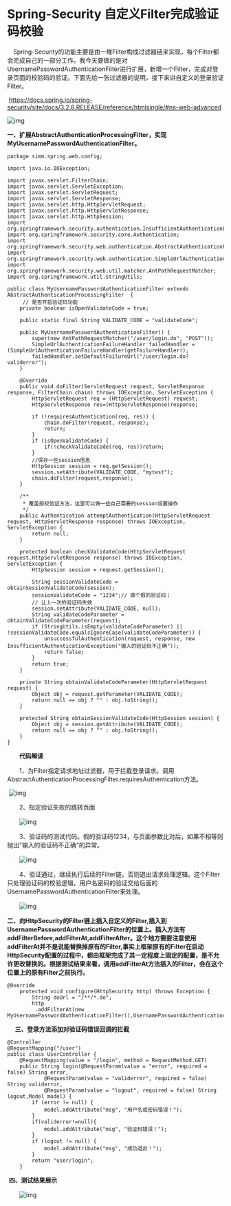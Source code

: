 # Spring-Security 自定义Filter完成验证码校验



　Spring-Security的功能主要是由一堆Filter构成过滤器链来实现，每个Filter都会完成自己的一部分工作。我今天要做的是对UsernamePasswordAuthenticationFilter进行扩展，新增一个Filter，完成对登录页面的校验码的验证。下面先给一张过滤器的说明，接下来讲自定义的登录验证Filter。

​    <https://docs.spring.io/spring-security/site/docs/3.2.8.RELEASE/reference/htmlsingle/#ns-web-advanced>

   ![img](https://images2017.cnblogs.com/blog/465907/201712/465907-20171213140425894-1019207698.png)

   **一、扩展AbstractAuthenticationProcessingFilter，实现MyUsernamePasswordAuthenticationFilter。**



```
package simm.spring.web.config;

import java.io.IOException;

import javax.servlet.FilterChain;
import javax.servlet.ServletException;
import javax.servlet.ServletRequest;
import javax.servlet.ServletResponse;
import javax.servlet.http.HttpServletRequest;
import javax.servlet.http.HttpServletResponse;
import javax.servlet.http.HttpSession;
import org.springframework.security.authentication.InsufficientAuthenticationException;
import org.springframework.security.core.Authentication;
import org.springframework.security.web.authentication.AbstractAuthenticationProcessingFilter;
import org.springframework.security.web.authentication.SimpleUrlAuthenticationFailureHandler;
import org.springframework.security.web.util.matcher.AntPathRequestMatcher;
import org.springframework.util.StringUtils;

public class MyUsernamePasswordAuthenticationFilter extends AbstractAuthenticationProcessingFilter  {
     // 是否开启验证码功能
    private boolean isOpenValidateCode = true;

    public static final String VALIDATE_CODE = "validateCode";
    
    public MyUsernamePasswordAuthenticationFilter() {
        super(new AntPathRequestMatcher("/user/login.do", "POST"));
        SimpleUrlAuthenticationFailureHandler failedHandler = (SimpleUrlAuthenticationFailureHandler)getFailureHandler();
        failedHandler.setDefaultFailureUrl("/user/login.do?validerror");
    }
    
    @Override  
    public void doFilter(ServletRequest request, ServletResponse response, FilterChain chain) throws IOException, ServletException {  
        HttpServletRequest req = (HttpServletRequest) request;  
        HttpServletResponse res=(HttpServletResponse)response;
        
        if (!requiresAuthentication(req, res)) {
            chain.doFilter(request, response);
            return;
        }
        if (isOpenValidateCode) {
            if(!checkValidateCode(req, res))return;
        }
        //保存一些session信息
        HttpSession session = req.getSession();
        session.setAttribute(VALIDATE_CODE, "mytest");
        chain.doFilter(request,response);  
    }  
    
    /**
     * 覆盖授权验证方法，这里可以做一些自己需要的session设置操作
     */
    public Authentication attemptAuthentication(HttpServletRequest request, HttpServletResponse response) throws IOException, ServletException {
        return null;
    }

    protected boolean checkValidateCode(HttpServletRequest request,HttpServletResponse response) throws IOException, ServletException {
        HttpSession session = request.getSession();

        String sessionValidateCode = obtainSessionValidateCode(session);
        sessionValidateCode = "1234";// 做个假的验证码；
        // 让上一次的验证码失效
        session.setAttribute(VALIDATE_CODE, null);
        String validateCodeParameter = obtainValidateCodeParameter(request);
        if (StringUtils.isEmpty(validateCodeParameter) || !sessionValidateCode.equalsIgnoreCase(validateCodeParameter)) {
            unsuccessfulAuthentication(request, response, new InsufficientAuthenticationException("输入的验证码不正确"));  
            return false;
        }
        return true;
    }

    private String obtainValidateCodeParameter(HttpServletRequest request) {
        Object obj = request.getParameter(VALIDATE_CODE);
        return null == obj ? "" : obj.toString();
    }

    protected String obtainSessionValidateCode(HttpSession session) {
        Object obj = session.getAttribute(VALIDATE_CODE);
        return null == obj ? "" : obj.toString();
    }
}
```



　　**代码解读**

　　1、为Filter指定请求地址过滤器，用于拦截登录请求。调用AbstractAuthenticationProcessingFilter.requiresAuthentication方法。

​             ![img](https://images2017.cnblogs.com/blog/465907/201712/465907-20171213143416316-1187865027.png)

　　2、指定验证失败的跳转页面

　　![img](https://images2017.cnblogs.com/blog/465907/201712/465907-20171213143551238-511518208.png)

　　3、验证码的测试代码。假的验证码1234，与页面参数比对后，如果不相等则抛出"输入的验证码不正确"的异常。

　　![img](https://images2017.cnblogs.com/blog/465907/201712/465907-20171213143925566-794505933.png)

　　4、验证通过，继续执行后续的Filter链。否则退出请求处理逻辑。这个Filter只处理验证码的校验逻辑，用户名密码的验证交给后面的UsernamePasswordAuthenticationFilter来处理。

　　![img](https://images2017.cnblogs.com/blog/465907/201712/465907-20171213144241144-1820011260.png)

   **二、向HttpSecurity的Filter链上插入自定义的Filter,插入到UsernamePasswordAuthenticationFilter的位置上。插入方法有addFilterBefore,addFilterAt,addFilterAfter。这个地方需要注意使用addFilterAt并不是说能替换掉原有的Filter,事实上框架原有的Filter在启动HttpSecurity配置的过程中，都由框架完成了其一定程度上固定的配置，是不允许更改替换的。根据测试结果来看，调用addFilterAt方法插入的Filter，会在这个位置上的原有Filter之前执行。**

```
@Override
    protected void configure(HttpSecurity http) throws Exception {
        String doUrl = "/**/*.do";
        http
         .addFilterAt(new MyUsernamePasswordAuthenticationFilter(),UsernamePasswordAuthenticationFilter.class)
```

　 **三、登录方法添加对验证码错误回调的拦截**



```
@Controller
@RequestMapping("/user")
public class UserController {
    @RequestMapping(value = "/login", method = RequestMethod.GET)
    public String login(@RequestParam(value = "error", required = false) String error,
            @RequestParam(value = "validerror", required = false) String validerror,
            @RequestParam(value = "logout", required = false) String logout,Model model) {
        if (error != null) {
            model.addAttribute("msg", "用户名或密码错误！");
        }
        if(validerror!=null){
            model.addAttribute("msg", "验证码错误！");
        }
        if (logout != null) {
            model.addAttribute("msg", "成功退出！");
        }
        return "user/login";
    }
```



​     **四、测试结果展示**

　　![img](https://images2017.cnblogs.com/blog/465907/201712/465907-20171213150017488-2114934738.png)